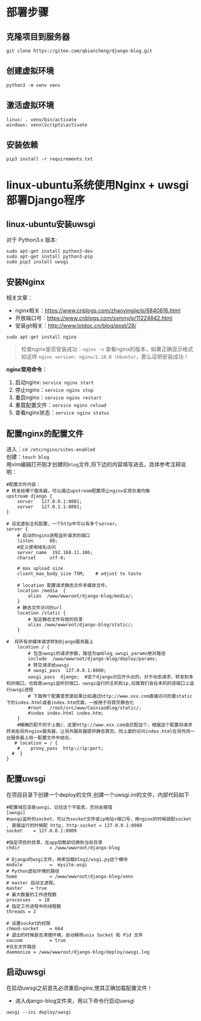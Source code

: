 # 部署步骤
## 克隆项目到服务器
```
git clone https://gitee.com/qbiancheng/django-blog.git
```
## 创建虚拟环境
```
python3 -m venv venv
```
## 激活虚拟环境
```
linux: . venv/bin/activate
windows: venv\Scripts\activate
```
## 安装依赖
```
pip3 install -r requirements.txt
```

# linux-ubuntu系统使用Nginx + uwsgi部署Django程序
## linux-ubuntu安装uwsgi
对于 Python3.x 版本:
```
sudo apt-get install python3-dev
sudo apt-get install python3-pip 
sudo pip3 install uwsgi
```
## 安装Nginx
相关文章：
- nginx相关：https://www.cnblogs.com/zhaoyingjie/p/6840616.html
- 开放端口号：https://www.cnblogs.com/sxmny/p/11224842.html
- 安装git相关：http://www.lotdoc.cn/blog/post/28/
```
sudo apt-get install nginx
```
> 检查nginx是否安装成功：`nginx -v` 查看nginx的版本，如果正确显示格式如这样 `nginx version: nginx/1.18.0 (Ubuntu)`，那么证明安装成功！


**nginx常用命令：**
1. 启动nginx: `service nginx start`
2. 停止nginx：`service nginx stop`
3. 重启nginx：`service nginx restart`
4. 重载配置文件：`service nginx reload`
5. 查看nginx状态：`service nginx status`

## 配置nginx的配置文件
进入：`cd /etc/nginx/sites-enabled`\
创建：`touch blog`\
用vim编辑打开刚才创建的`blog`文件,将下边的内容填写进去，具体参考注释说明：
```nginx
#配置文件内容：
# 转发给哪个服务器，可以通过upstream配置项让nginx实现负载均衡
upstream django {    
    server   127.0.0.1:8001; 
    server   127.0.1.1:8001;
}

# 设定虚拟主机配置，一个http中可以有多个server。
server {
    # 启动的nginx进程监听请求的端口
    listen      80;
    #定义使用域名访问
    server_name  192.168.11.106;
    charset     utf-8;

    # max upload size  
    client_max_body_size 75M;    # adjust to taste

    # location 配置请求静态文件多媒体文件。
    location /media  {
        alias  /www/wwwroot/django-blog/media/;  
    }
    # 静态文件访问的url
    location /static {
        # 指定静态文件存放的目录
        alias /www/wwwroot/django-blog/static/;
    }

#  将所有非媒体请求转到Django服务器上
    location / {
        # 包含uwsgi的请求参数，路径为qmblog_uwsgi_params绝对路径
        include  /www/wwwroot/django-blog/deploy/params; 
        # 转交请求给uwsgi
        # uwsgi_pass  127.0.0.1:8000; 
        uwsgi_pass  django;  #这个django对应开头出的，对于动态请求，转发到本机的端口，也就是uwsgi监听的端口，uwsgi运行的主机和ip,后面我们会在本机的该端口上运行uwsgi进程
        # 下面两个配置意思是如果比如通过http://www.xxx.com直接访问的是static下的index.html或者index.htm页面，一般用于将首页静态化
        #root   /root/src/www/CainiaoBlog/static/;
        #index index.html index.htm; 
    }
    #精确匹配不同于上面/，这里http://www.xxx.com会匹配这个，根据这个配置将请求转发给另外nginx服务器，让另外服务器提供静态首页。同上面的访问index.html在另外同一台服务器上同一配置文件中结合。
   # location = / {
    #    proxy_pass  http://ip:port;
  #  }
}
```

## 配置uwsgi
在项目目录下创建一个deploy的文件,创建一个uwsgi.ini的文件，内部代码如下
```nginx
#配置域应该是uwsgi，记住这个不能丢，否则会报错
[uwsgi]
#uwsgi监听的socket，可以为socket文件或ip地址+端口号，用nginx的时候就配socket , 直接运行的时候配 http, http-socket = 127.0.0.1:8080
socket    = 127.0.0.1:8009

#指定项目的目录，在app加载前切换到当前目录
chdir           = /www/wwwroot/django-blog

# Django的wsgi文件，用来加载blog2/wsgi.py这个模块
module          =  mysite.wsgi
# Python虚拟环境的路径
home            = /www/wwwroot/django-blog/venv
# master 启动主进程。
master   = true
# 最大数量的工作进程数
processes   = 10
# 指定工作进程中的线程数
threads = 2

# 设置socket的权限
chmod-socket    = 664
# 退出的时候是否清理环境，自动移除unix Socket 和 Pid 文件
vacuum          = true
#日志文件路径
daemonize = /www/wwwroot/django-blog/deploy/uwsgi.log
```

## 启动uwsgi
在启动uwsgi之前首先必须重启nginx,使其正确加载配置文件！
- 进入django-blog文件夹，用以下命令行启动uwsgi
```
uwsgi --ini deploy/uwsgi
```